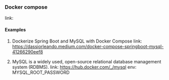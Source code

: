 ### Docker compose

link:

#### Examples

1. Dockerize Spring Boot and MySQL with Docker Compose
   link: https://dassiorleando.medium.com/docker-compose-springboot-mysql-41266290eef8

2. MySQL is a widely used, open-source relational database management system (RDBMS).
   link: https://hub.docker.com/_/mysql
   env: MYSQL_ROOT_PASSWORD 